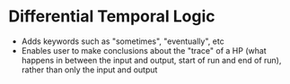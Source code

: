 Differential Temporal Logic
===========================
- Adds keywords such as "sometimes", "eventually", etc
- Enables user to make conclusions about the "trace" of a HP (what happens in
  between the input and output, start of run and end of run), rather than only
the input and output
